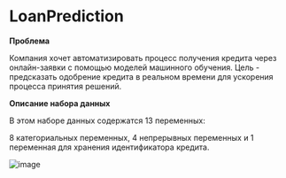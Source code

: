 # LoanPrediction

**Проблема**

Компания хочет автоматизировать процесс получения кредита через онлайн-заявки с помощью моделей машинного обучения. Цель - предсказать одобрение кредита в реальном времени для ускорения процесса принятия решений.

**Описание набора данных**

В этом наборе данных содержатся 13 переменных:

8 категориальных переменных,
4 непрерывных переменных и
1 переменная для хранения идентификатора кредита.

![image](https://github.com/kmsmlengineer/LoanPrediction/assets/86304910/b3788c91-8e7e-40fb-bc35-37959d0ff745)


